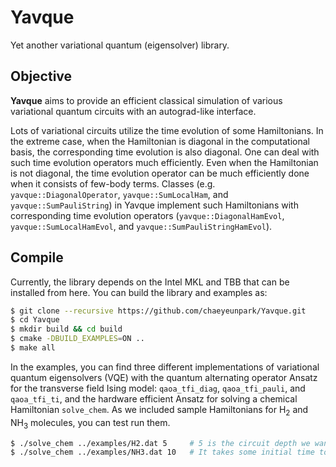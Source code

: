 # Yavque
Yet another variational quantum (eigensolver) library. 

## Objective
**Yavque** aims to provide an efficient classical simulation of various variational quantum circuits with an autograd-like interface. 


Lots of variational circuits utilize the time evolution of some Hamiltonians. In the extreme case, when the Hamiltonian is diagonal in the computational basis, the corresponding time evolution is also diagonal. One can deal with such time evolution operators much efficiently. Even when the Hamiltonian is not diagonal, the time evolution operator can be much efficiently done when it consists of few-body terms. Classes (e.g. `yavque::DiagonalOperator`, `yavque::SumLocalHam`, and `yavque::SumPauliString`) in Yavque implement such Hamiltonians with corresponding time evolution operators (`yavque::DiagonalHamEvol`, `yavque::SumLocalHamEvol`, and `yavque::SumPauliStringHamEvol`).

## Compile
Currently, the library depends on the Intel MKL and TBB that can be installed from here. You can build the library and examples as:

```bash
$ git clone --recursive https://github.com/chaeyeunpark/Yavque.git
$ cd Yavque
$ mkdir build && cd build
$ cmake -DBUILD_EXAMPLES=ON ..
$ make all
```

In the examples, you can find three different implementations of variational quantum eigensolvers (VQE) with the quantum alternating operator Ansatz for the transverse field Ising model: `qaoa_tfi_diag`, `qaoa_tfi_pauli`, and `qaoa_tfi_ti`, and the hardware efficient Ansatz for solving a chemical Hamiltonian `solve_chem`. As we included sample Hamiltonians for H<sub>2</sub> and NH<sub>3</sub> molecules, you can test run them.


```bash
$ ./solve_chem ../examples/H2.dat 5     # 5 is the circuit depth we want to use
$ ./solve_chem ../examples/NH3.dat 10   # It takes some initial time to load the Hamiltonian 
```
